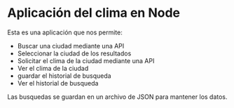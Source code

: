# Aplicación del clima en Node

Esta es una aplicación que nos permite:
 * Buscar una ciudad mediante una API
 * Seleccionar la ciudad de los resultados
 * Solicitar el clima de la ciudad mediante una API
 * Ver el clima de la ciudad
 * guardar el historial de busqueda
 * Ver el historial de busqueda

Las busquedas se guardan en un archivo de JSON para mantener los datos.